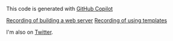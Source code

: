 This code is generated with [GitHub Copilot](https://copilot.github.com)

[Recording of building a web server](https://youtu.be/0sIx52X0ItA)
[Recording of using templates](https://youtu.be/H0qrJyCnI-4)

I'm also on [Twitter](https://twitter.com/nataliepis).
